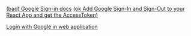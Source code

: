 [(bad) Google Sign-in docs](https://developers.google.com/identity/sign-in/web/sign-in)
[(ok Add Google Sign-In and Sign-Out to your React App and get the AccessToken)](https://zoejoyuliao.medium.com/add-google-sign-in-and-sign-out-to-your-react-app-and-get-the-accesstoken-2ee16bfd8297)

[Login with Google in web application](https://prachisown.medium.com/login-with-google-in-web-application-react-js-4db16f704889)
